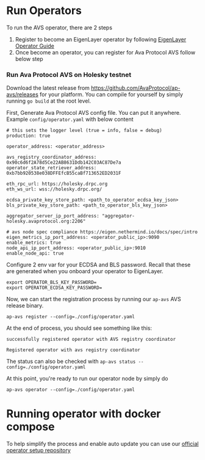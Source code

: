 # Run Operators

To run the AVS operator, there are 2 steps

1. Register to become an EigenLayer operator by following [EigenLayer Operator Guide](https://docs.eigenlayer.xyz/eigenlayer/operator-guides/operator-introduction)
2. Once become an operator, you can register for Ava Protocol AVS follow below step

### Run Ava Protocol AVS on Holesky testnet

Download the latest release from https://github.com/AvaProtocol/ap-avs/releases for your platform. You can compile for yourself by simply running `go build` at the root level.

First, Generate Ava Protocol AVS config file. You can put it anywhere. Example `config/operator.yaml` with below content

```
# this sets the logger level (true = info, false = debug)
production: true

operator_address: <operator_address>

avs_registry_coordinator_address: 0x90c6d6f2A78d5Ce22AB8631Ddb142C03AC87De7a
operator_state_retriever_address: 0xb7bb920538e038DFFEfcB55caBf713652ED2031F

eth_rpc_url: https://holesky.drpc.org
eth_ws_url: wss://holesky.drpc.org/

ecdsa_private_key_store_path: <path_to_operator_ecdsa_key_json>
bls_private_key_store_path: <path_to_operator_bls_key_json>

aggregator_server_ip_port_address: "aggregator-holesky.avaprotocol.org:2206"

# avs node spec compliance https://eigen.nethermind.io/docs/spec/intro
eigen_metrics_ip_port_address: <operator_public_ip>:9090
enable_metrics: true
node_api_ip_port_address: <operator_public_ip>:9010
enable_node_api: true
```

Configure 2 env var for your ECDSA and BLS password. Recall that these are
generated when you onboard your operator to EigenLayer.

```
export OPERATOR_BLS_KEY_PASSWORD=
export OPERATOR_ECDSA_KEY_PASSWORD=
```

Now, we can start the registration process by running our `ap-avs` AVS release binary.

```
ap-avs register --config=./config/operator.yaml
```

At the end of process, you should see something like this:

```
successfully registered operator with AVS registry coordinator

Registered operator with avs registry coordinator
```

The status can also be checked with `ap-avs status --config=./config/operator.yaml`

At this point, you're ready to run our operator node by simply do

```
ap-avs operator --config=./config/operator.yaml
```

# Running operator with docker compose

To help simplify the process and enable auto update you can use our [official
operator setup repository](https://github.com/AvaProtocol/ap-operator-setup)
